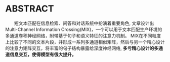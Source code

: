 # ABSTRACT
&emsp;&emsp;短文本匹配在信息检索、问答和对话系统中扮演着重要角色, 文章设计出Multi-Channel Information Crossing(MIX)，一个可以用于文本匹配生产环境的多通道卷积神经网络，附带基于句子和语义特征的注意力机制。
MIX在不同粒度上比较了不同的文本片段，并形成一系列多通道相似矩阵，然后与另一个精心设计的注意力矩阵交互，将丰富的句子结构暴露给深度神经网络, **多亏精心设计的多通道信息交互，使得模型有很大提升。**
